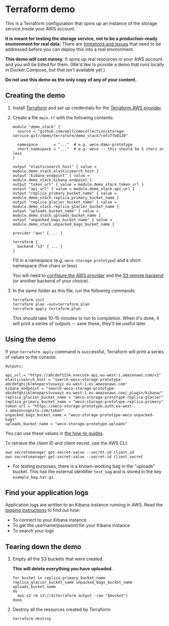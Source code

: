 # Terraform demo

This is a Terraform configuration that spins up an instance of the storage service inside your AWS account.

**It is meant for testing the storage service, not to be a production-ready environment for real data.**
There are [limitations and issues][limitations] that need to be addressed before you can deploy this into a real environment.

**This demo will cost money.**
It spins up real resources in your AWS account and you will be billed for them.
(We'd like to provide a demo that runs locally in Docker Compose, but that isn't available yet.)

**Do not use this demo as the only copy of any of your content.**

[limitations]: readme/limitations.md



## Creating the demo

1.  Install [Terraform](https://www.terraform.io) and set up credentials for the [Terraform AWS provider](https://registry.terraform.io/providers/hashicorp/aws/latest/docs).

1.  Create a file `main.tf` with the following contents:

    ```hcl
    module "demo_stack" {
      source = "github.com/wellcomecollection/storage-service.git//demo/terraform/demo_stack?ref=7fb0120"

      namespace       = "..."  # e.g. weco-dams-prototype
      short_namespace = "..."  # e.g. weco -- this should be 5 chars or less
    }

    output "elasticsearch_host" { value = module.demo_stack.elasticsearch_host }
    output "kibana_endpoint" { value = module.demo_stack.kibana_endpoint }
    output "token_url" { value = module.demo_stack.token_url }
    output "api_url" { value = module.demo_stack.api_url }
    output "replica_primary_bucket_name" { value = module.demo_stack.replica_primary_bucket_name }
    output "replica_glacier_bucket_name" { value = module.demo_stack.replica_glacier_bucket_name }
    output "uploads_bucket_name" { value = module.demo_stack.uploads_bucket_name }
    output "unpacked_bags_bucket_name" { value = module.demo_stack.unpacked_bags_bucket_name }

    provider "aws" { ... }

    terraform {
      backend "s3" { ... }
    }
    ```

    Fill in a namespace (e.g. `weco-storage-prototype`) and a short namespace (five chars or less).

    You will need to [configure the AWS provider](https://registry.terraform.io/providers/hashicorp/aws/latest/docs) and the [S3 remote backend](https://www.terraform.io/docs/language/settings/backends/s3.html) (or another backend of your choice).

2.  In the same folder as this file, run the following commands:

    ```
    terraform init
    terraform plan -out=terraform.plan
    terraform apply terraform.plan
    ```

    This should take 10–15 minutes to run to completion.
    When it's done, it will print a series of outputs -- save these, they'll be useful later.



## Using the demo

If your `terraform apply` command is successful, Terraform will print a series of values to the console:

```
Outputs:

api_url = "https://abcdef1234.execute-api.eu-west-1.amazonaws.com/v1"
elasticsearch_host = "search-weco-storage-prototype-abcdefghijklmnopqrstuvwxyz.eu-west-1.es.amazonaws.com"
kibana_endpoint = "search-weco-storage-prototype-abcdefghijklmnopqrstuvwxyz.eu-west-1.es.amazonaws.com/_plugin/kibana/"
replica_glacier_bucket_name = "weco-storage-prototype-replica-glacier"
replica_primary_bucket_name = "weco-storage-prototype-replica-primary"
token_url = "https://weco-storage-prototype.auth.eu-west-1.amazoncognito.com/token"
unpacked_bags_bucket_name = "weco-storage-prototype-weco-unpacked-bags"
uploads_bucket_name = "weco-storage-prototype-uploads"
```

You can use these values in [the how-to guides](../../docs/README.md#how-to).

To retrieve the client ID and client secret, use the AWS CLI:

```
aws secretsmanager get-secret-value --secret-id client_id
aws secretsmanager get-secret-value --secret-id client_secret
```

-   For testing purposes, there is a known-working bag in the "uploads" bucket.
    This has the external identifier `test_bag` and is stored in the key `example_bag.tar.gz`.



## Find your application logs

Application logs are written to an Kibana instance running in AWS.
Read the [logging instructions](readme/demo_logging.md) to find out how:

- To connect to your Kibana instance
- To get the username/password for your Kibana instance
- To search your logs



## Tearing down the demo

1.  Empty all the S3 buckets that were created.

    **This will delete everything you have uploaded.**

    ```
    for bucket in replica_primary_bucket_name replica_glacier_bucket_name unpacked_bags_bucket_name uploads_bucket_name
    do
      aws s3 rm s3://$(terraform output -raw "$bucket")
    done
    ```

2.  Destroy all the resources created by Terraform:

    ```
    terraform destroy
    ```
